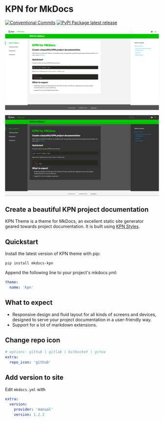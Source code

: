 # KPN for MkDocs

[![Conventional
Commits](https://img.shields.io/badge/Conventional%20Commits-1.0.0-yellow.svg?style=flat-square)](https://conventionalcommits.org)
[![PyPI Package latest
release](https://img.shields.io/pypi/v/mkdocs-kpn.svg?style=flat-square)](https://pypi.org/project/mkdocs-kpn/)

![theme light image](docs/images/example-light.png)

![theme dark image](docs/images/example-dark.png)

## Create a beautiful KPN project documentation

KPN Theme is a theme for MkDocs, an excellent static site generator geared towards project documentation.
It is built using [KPN Styles][kpn_styles].

## Quickstart

Install the latest version of KPN theme with pip:

```bash
pip install mkdocs-kpn
```

Append the following line to your project's mkdocs.yml:

```yaml
theme:
  name: 'kpn'
```

## What to expect

- Responsive design and fluid layout for all kinds of screens and devices,
designed to serve your project documentation in a user-friendly way.
- Support for a lot of markdown extensions.

## Change repo icon

```yaml
# options: github | gitlab | bitbucket | gitea
extra:
  repo_icon: 'github'
```

## Add version to site

Edit `mkdocs.yml` with

```yaml
extra:
  version:
    provider: 'manual'
    version: 1.2.2
```

[kpn_styles]: https://style.kpn.com/
